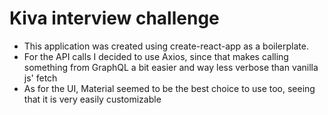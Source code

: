 # Kiva interview challenge

- This application was created using create-react-app as a boilerplate.
- For the API calls I decided to use Axios, since that makes calling something from GraphQL a bit easier and way less verbose than vanilla js' fetch
- As for the UI, Material seemed to be the best choice to use too, seeing that it is very easily customizable

